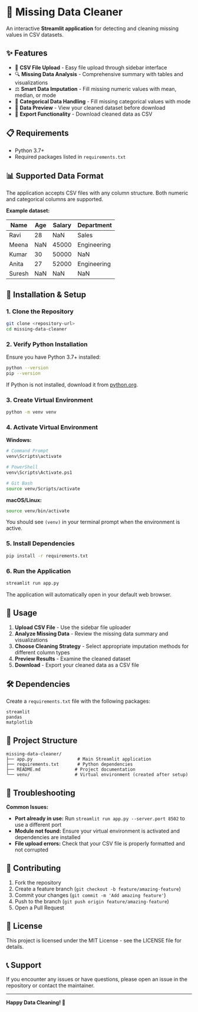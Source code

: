 # 🧹 Missing Data Cleaner

An interactive **Streamlit application** for detecting and cleaning missing values in CSV datasets.

## ✨ Features

- 📂 **CSV File Upload** - Easy file upload through sidebar interface
- 🔍 **Missing Data Analysis** - Comprehensive summary with tables and visualizations
- ⚖️ **Smart Data Imputation** - Fill missing numeric values with mean, median, or mode
- 📝 **Categorical Data Handling** - Fill missing categorical values with mode
- 👀 **Data Preview** - View your cleaned dataset before download
- 💾 **Export Functionality** - Download cleaned data as CSV

## 📋 Requirements

- Python 3.7+
- Required packages listed in `requirements.txt`

## 📊 Supported Data Format

The application accepts CSV files with any column structure. Both numeric and categorical columns are supported.

**Example dataset:**

| Name   | Age | Salary | Department  |
|--------|-----|--------|-------------|
| Ravi   | 28  | NaN    | Sales       |
| Meena  | NaN | 45000  | Engineering |
| Kumar  | 30  | 50000  | NaN         |
| Anita  | 27  | 52000  | Engineering |
| Suresh | NaN | NaN    | NaN         |

## 🚀 Installation & Setup

### 1. Clone the Repository

```bash
git clone <repository-url>
cd missing-data-cleaner
```

### 2. Verify Python Installation

Ensure you have Python 3.7+ installed:

```bash
python --version
pip --version
```

If Python is not installed, download it from [python.org](https://www.python.org/downloads/).

### 3. Create Virtual Environment

```bash
python -m venv venv
```

### 4. Activate Virtual Environment

**Windows:**
```bash
# Command Prompt
venv\Scripts\activate

# PowerShell
venv\Scripts\Activate.ps1

# Git Bash
source venv/Scripts/activate
```

**macOS/Linux:**
```bash
source venv/bin/activate
```

You should see `(venv)` in your terminal prompt when the environment is active.

### 5. Install Dependencies

```bash
pip install -r requirements.txt
```

### 6. Run the Application

```bash
streamlit run app.py
```

The application will automatically open in your default web browser.

## 📝 Usage

1. **Upload CSV File** - Use the sidebar file uploader
2. **Analyze Missing Data** - Review the missing data summary and visualizations
3. **Choose Cleaning Strategy** - Select appropriate imputation methods for different column types
4. **Preview Results** - Examine the cleaned dataset
5. **Download** - Export your cleaned data as a CSV file

## 🛠️ Dependencies

Create a `requirements.txt` file with the following packages:

```
streamlit
pandas
matplotlib
```

## 📁 Project Structure

```
missing-data-cleaner/
├── app.py                 # Main Streamlit application
├── requirements.txt       # Python dependencies
├── README.md             # Project documentation
└── venv/                 # Virtual environment (created after setup)
```

## 🔧 Troubleshooting

**Common Issues:**

- **Port already in use:** Run `streamlit run app.py --server.port 8502` to use a different port
- **Module not found:** Ensure your virtual environment is activated and dependencies are installed
- **File upload errors:** Check that your CSV file is properly formatted and not corrupted

## 🤝 Contributing

1. Fork the repository
2. Create a feature branch (`git checkout -b feature/amazing-feature`)
3. Commit your changes (`git commit -m 'Add amazing feature'`)
4. Push to the branch (`git push origin feature/amazing-feature`)
5. Open a Pull Request

## 📄 License

This project is licensed under the MIT License - see the LICENSE file for details.

## 📞 Support

If you encounter any issues or have questions, please open an issue in the repository or contact the maintainer.

---

**Happy Data Cleaning! 🎉**
